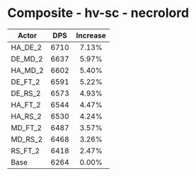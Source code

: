 # Composite - hv-sc - necrolord
| Actor | DPS | Increase |
|---|:---:|:---:|
|HA_DE_2|6710|7.13%|
|DE_MD_2|6637|5.97%|
|HA_MD_2|6602|5.40%|
|DE_FT_2|6591|5.22%|
|DE_RS_2|6573|4.93%|
|HA_FT_2|6544|4.47%|
|HA_RS_2|6530|4.24%|
|MD_FT_2|6487|3.57%|
|MD_RS_2|6468|3.26%|
|RS_FT_2|6418|2.47%|
|Base|6264|0.00%|
